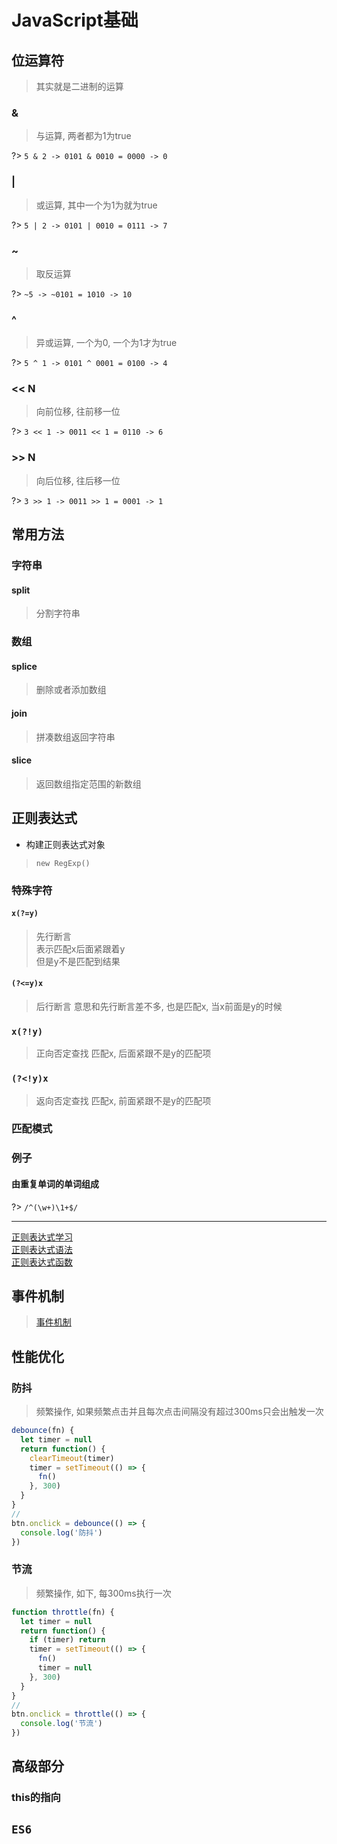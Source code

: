 # JavaScript基础

## 位运算符
> 其实就是二进制的运算

### &
> 与运算, 两者都为1为true

?> `5 & 2 -> 0101 & 0010 = 0000 -> 0`

### |
> 或运算, 其中一个为1为就为true

?> `5 | 2 -> 0101 | 0010 = 0111 -> 7` 

### ~
> 取反运算

?> `~5 -> ~0101 = 1010 -> 10`

### ^
> 异或运算, 一个为0, 一个为1才为true

?> `5 ^ 1 -> 0101 ^ 0001 = 0100 -> 4`

### << N
> 向前位移, 往前移一位

?> `3 << 1 -> 0011 << 1 = 0110 -> 6 `

### >> N
> 向后位移, 往后移一位

?> `3 >> 1 -> 0011 >> 1 = 0001 -> 1`


## 常用方法

### 字符串

#### split
> 分割字符串

### 数组

#### splice
> 删除或者添加数组

#### join
> 拼凑数组返回字符串

#### slice
> 返回数组指定范围的新数组

## 正则表达式
* 构建正则表达式对象
> `new RegExp()`

### 特殊字符

#### `x(?=y)`
> 先行断言  
> 表示匹配x后面紧跟着y  
> 但是y不是匹配到结果  

#### `(?<=y)x`
> 后行断言
> 意思和先行断言差不多, 也是匹配x, 当x前面是y的时候

### `x(?!y)`
> 正向否定查找
> 匹配x, 后面紧跟不是y的匹配项

### `(?<!y)x`
> 返向否定查找
> 匹配x, 前面紧跟不是y的匹配项

### 匹配模式

### 例子
#### 由重复单词的单词组成

?> `/^(\w+)\1+$/`

---

[正则表达式学习](https://developer.mozilla.org/zh-CN/docs/Web/JavaScript/Guide/Regular_Expressions)  
[正则表达式语法](https://www.runoob.com/regexp/regexp-tutorial.html)  
[正则表达式函数](https://www.runoob.com/jsref/jsref-obj-regexp.html)  

## 事件机制

> [事件机制](https://zhuanlan.zhihu.com/p/73091706)

## 性能优化
### 防抖
> 频繁操作, 如果频繁点击并且每次点击间隔没有超过300ms只会出触发一次
```javascript
debounce(fn) {
  let timer = null
  return function() {
    clearTimeout(timer)
    timer = setTimeout(() => {
      fn()
    }, 300)
  }
}
//
btn.onclick = debounce(() => {
  console.log('防抖')
})
```

### 节流
> 频繁操作, 如下, 每300ms执行一次
```javascript
function throttle(fn) {
  let timer = null
  return function() {
    if (timer) return
    timer = setTimeout(() => {
      fn()
      timer = null
    }, 300)
  }
}
//
btn.onclick = throttle(() => {
  console.log('节流')
})
```

## 高级部分
### this的指向

## `ES6`
